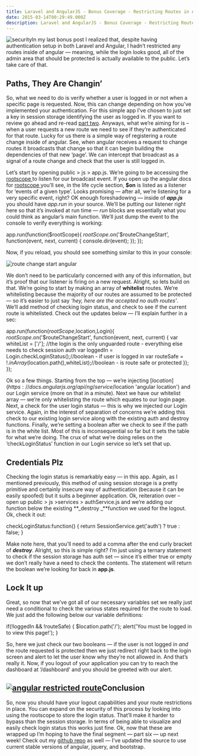 ```yaml
---
title: Laravel and AngularJS - Bonus Coverage - Restricting Routes in Angular
date: 2015-03-14T00:29:49.000Z
description: Laravel and AngularJS - Bonus Coverage - Restricting Routes in Angular
---
```


![security](http://justinvoelkel.me/wp-content/uploads/2015/03/Secure-300x225.jpg)In my last bonus post I realized that, despite having authentication setup in both Laravel and Angular, I hadn’t restricted any routes inside of angular — meaning, while the login looks good, all of the admin area that should be protected is actually available to the public. Let’s take care of that.

## Paths, They Are Changin’

So, what we need to do is verify whether a user is logged in or not when a specific page is requested. Now, this can change depending on how you’ve implemented your authentication. For this simple app I’ve chosen to just set a key in session storage identifying the user as logged in. If you want to review go ahead and re-read [part two](http://justinvoelkel.me/laravel-angularjs-part-two-login-and-authentication/ 'Laravel and AngularJS: Part Two – Login and Authentication'). Anyways, what we’re aiming for is – when a user requests a new route we need to see if they’re authenticated for that route. Lucky for us there is a simple way of registering a route change inside of angular. See, when angular receives a request to change routes it broadcasts that change so that it can begin building the dependencies of that new ‘page’. We can intercept that broadcast as a signal of a route change and check that the user is still logged in.

Let’s start by opening <span class="highlight">public > js > app.js</span>. We’re going to be accessing the [rootscope ](https://docs.angularjs.org/api/ng/type/$rootScope.Scope 'angular rootscope documentation')to listen for our broadcast event. If you open up the angular docs for [rootscope ](https://docs.angularjs.org/api/ng/type/$rootScope.Scope 'angular rootscope documentation')you’ll see, in the life cycle section, **$on** is listed as a listener for ‘events of a given type’. Looks promising — after all, we’re listening for a very specific event, right? OK enough foreshadowing — inside of **_app.js_** you should have _app.run_ in your source. We’ll be putting our listener right here so that it’s invoked at run time — _run_ blocks are essentially what you could think as angular’s main function. We’ll just dump the event to the console to verify everything is working:

app.run(function($rootScope){ $rootScope.$on('$routeChangeStart', function(event, next, current) { console.dir(event); }); });

Now, if you reload, you should see something similar to this in your console:

![route change start angular](http://justinvoelkel.me/wp-content/uploads/2015/03/routechangestrt-angular.jpg)

We don’t need to be particularly concerned with any of this information, but it’s proof that our listener is firing on a new request. Alright, so lets build on that. We’re going to start by making an array of **whitelist** routes. We’re whitelisting because the majority of our routes are assumed to be protected — so it’s easier to just say _‘hey, here are the accepted no auth routes’_.  We’ll add method of checking login status, and check to see if the current route is whitelisted. Check out the updates below — I’ll explain further in a sec:

app.run(function($rootScope,$location,Login){ $rootScope.$on('$routeChangeStart', function(event, next, current) { var whiteList = ['/']; //the login is the only unguarded route - everything else needs to check session auth var loggedIn = Login.checkLoginStatus();//boolean - if user is logged in var routeSafe = !$.inArray($location.path(),whiteList);//boolean - is route safe or protected }); });

Ok so a few things. Starting from the top — we’re injecting [$location](https://docs.angularjs.org/api/ng/service/$location 'angular location') and our Login service (more on that in a minute). Next we have our whitelist array — we’re only whitelisting the route which equates to our login page. Next, a check for the user login status — this is why we injected our Login service. Again, in the interest of separation of concerns we’re adding this check to our existing login service along with the existing auth and destroy functions. Finally, we’re setting a boolean after we check to see if the path is in the white list. Most of this is inconsequential so far but it sets the table for what we’re doing. The crux of what we’re doing relies on the ‘checkLoginStatus’ function in our Login service so let’s set that up.

## Credentials Plz

Checking the login status is remarkably easy — in this app. Again, as I mentioned previously, this method of using session storage is a pretty primitive and certainly insecure way of authentication (because it can be easily spoofed) but it suits a beginner application. Ok, reiteration over – open up <span class="highlight">public > js >services > authService.js</span> and we’re adding our function below the existing **_destroy _**function we used for the logout. Ok, check it out:

checkLoginStatus:function() { return SessionService.get('auth') ? true : false; }

Make note here, that you’ll need to add a comma after the end curly bracket of **_destroy_**. Alright, so this is simple right? I’m just using a ternary statement to check if the session storage has auth set — since it’s either true or empty we don’t really have a need to check the contents. The statement will return the boolean we’re looking for back in **app.js**.

## Lock It up

Great, so now that we’ve got all of our necessary variables set we really just need a conditional to check the various states required for the route to load. We just add the following below our variable definitions:

if(!loggedIn && !routeSafe) { $location.path('/'); alert('You must be logged in to view this page!'); }

So, here we just check our two booleans — if the user is not logged in _and_ the route requested is protected then we just redirect right back to the login screen and alert to let the user know why they’re not allowed in. And that’s really it. Now, if you logout of your application you can try to reach the dashboard at ‘/dashboard’ and you should be greeted with our alert.

## [![angular restricted route](http://justinvoelkel.me/wp-content/uploads/2015/03/angular-app-restricted-300x141.jpg)](http://justinvoelkel.me/wp-content/uploads/2015/03/angular-app-restricted.jpg)Conclusion

So, now you should have your logout capabilities and your route restrictions in place. You can expand on the security of this process by looking into using the rootscope to store the login status. That’ll make it harder to bypass than the session storage. In terms of being able to visualize and easily check login status this works just fine. Ok, now that these are wrapped up I’m hoping to have the final segment — part six — up next week! Check out my [github repo](https://github.com/justinvoelkel/laravelandangular 'laravel and angular ') as well — I’ve updated the source to use current stable versions of angular, jquery, and bootstrap.
